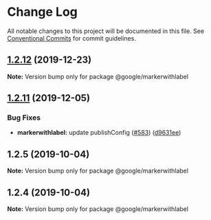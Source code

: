 # Change Log

All notable changes to this project will be documented in this file.
See [Conventional Commits](https://conventionalcommits.org) for commit guidelines.

## [1.2.12](https://github.com/googlemaps/v3-utility-library/compare/@google/markerwithlabel@1.2.11...@google/markerwithlabel@1.2.12) (2019-12-23)

**Note:** Version bump only for package @google/markerwithlabel





## [1.2.11](https://github.com/googlemaps/v3-utility-library/compare/@google/markerwithlabel@1.2.10...@google/markerwithlabel@1.2.11) (2019-12-05)


### Bug Fixes

* **markerwithlabel:** update publishConfig ([#583](https://github.com/googlemaps/v3-utility-library/issues/583)) ([d9631ee](https://github.com/googlemaps/v3-utility-library/commit/d9631ee2b988abca589a7580ffabc858e5d41d2a))





## 1.2.5 (2019-10-04)

**Note:** Version bump only for package @google/markerwithlabel





## 1.2.4 (2019-10-04)

**Note:** Version bump only for package @google/markerwithlabel
